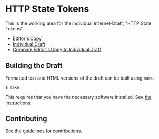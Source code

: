 # HTTP State Tokens

This is the working area for the individual Internet-Draft, "HTTP State Tokens".

* [Editor's Copy](https://mikewest.github.io/http-state-tokens/#go.draft-west-http-state-tokens.html)
* [Individual Draft](https://tools.ietf.org/html/draft-west-http-state-tokens)
* [Compare Editor's Copy to Individual Draft](https://mikewest.github.io/http-state-tokens/#go.draft-west-http-state-tokens.diff)

## Building the Draft

Formatted text and HTML versions of the draft can be built using `make`.

```sh
$ make
```

This requires that you have the necessary software installed.  See
[the instructions](https://github.com/martinthomson/i-d-template/blob/master/doc/SETUP.md).


## Contributing

See the
[guidelines for contributions](https://github.com/mikewest/http-state-tokens/blob/master/CONTRIBUTING.md).
